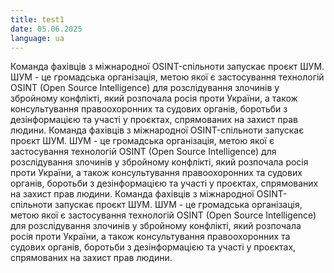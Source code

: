 ```yaml
---
title: test1
date: 05.06.2025
language: ua
---
```

Команда фахівців з міжнародної OSINT-спільноти запускає проєкт ШУМ. ШУМ - це громадська організація, метою якої є застосування технологій OSINT (Open Source Intelligence) для розслідування злочинів у збройному конфлікті, який розпочала росія проти України, а також консультування правоохоронних та судових органів, боротьби з дезінформацією та участі у проєктах, спрямованих на захист прав людини.
Команда фахівців з міжнародної OSINT-спільноти запускає проєкт ШУМ. ШУМ - це громадська організація, метою якої є застосування технологій OSINT (Open Source Intelligence) для розслідування злочинів у збройному конфлікті, який розпочала росія проти України, а також консультування правоохоронних та судових органів, боротьби з дезінформацією та участі у проєктах, спрямованих на захист прав людини.
Команда фахівців з міжнародної OSINT-спільноти запускає проєкт ШУМ. ШУМ - це громадська організація, метою якої є застосування технологій OSINT (Open Source Intelligence) для розслідування злочинів у збройному конфлікті, який розпочала росія проти України, а також консультування правоохоронних та судових органів, боротьби з дезінформацією та участі у проєктах, спрямованих на захист прав людини.
